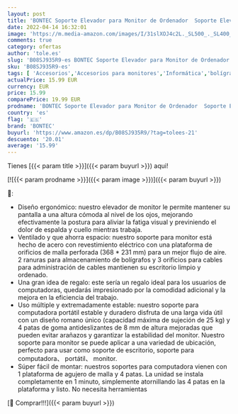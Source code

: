 ```yaml
---
layout: post
title: 'BONTEC Soporte Elevador para Monitor de Ordenador  Soporte Elevador con Plataforma de Malla para computadora portátil  iMac hasta 25 kg Soporte para bolígrafos  Ranura de gestión de Cables  Blanco '
date: 2022-04-14 16:32:01
image: 'https://m.media-amazon.com/images/I/31slXOJ4c2L._SL500_._SL400_.jpg'
comments: true
category: ofertas
author: 'tole.es'
slug: 'B08SJ935R9-es BONTEC Soporte Elevador para Monitor de Ordenador Soporte...'
sku: 'B08SJ935R9-es'
tags: [ 'Accesorios','Accesorios para monitores','Informática','bolígrafos','bontec','🇪🇸', ]
actualPrice: 15.99 EUR
currency: EUR
price: 15.99
comparePrice: 19.99 EUR
prodname: 'BONTEC Soporte Elevador para Monitor de Ordenador  Soporte Elevador con Plataforma de Malla para computadora portátil  iMac hasta 25 kg Soporte para bolígrafos  Ranura de gestión de Cables  Blanco '
country: 'es'
flag: '🇪🇸'
brand: 'BONTEC'
buyurl: 'https://www.amazon.es/dp/B08SJ935R9/?tag=tolees-21'
descuento: '20.01'
average: '15.99'
---
```


Tienes [{{< param title >}}]({{< param buyurl >}}) aqui!

[![{{< param prodname >}}]({{< param image >}})]({{< param buyurl >}})

🔎:

- Diseño ergonómico: nuestro elevador de monitor le permite mantener su pantalla a una altura cómoda al nivel de los ojos, mejorando efectivamente la postura para aliviar la fatiga visual y previniendo el dolor de espalda y cuello mientras trabaja.
- Ventilado y que ahorra espacio: nuestro soporte para monitor está hecho de acero con revestimiento eléctrico con una plataforma de orificios de malla perforada (368 * 231 mm) para un mejor flujo de aire. 2 ranuras para almacenamiento de bolígrafos y 3 orificios para cables para administración de cables mantienen su escritorio limpio y ordenado.
- Una gran idea de regalo: este sería un regalo ideal para los usuarios de computadoras, quedarás impresionado por la comodidad adicional y la mejora en la eficiencia del trabajo.
- Uso múltiple y extremadamente estable: nuestro soporte para computadora portátil estable y duradero disfruta de una larga vida útil con un diseño romano único (capacidad máxima de sujeción de 25 kg) y 4 patas de goma antideslizantes de 8 mm de altura mejoradas que pueden evitar arañazos y garantizar la estabilidad del monitor. Nuestro soporte para monitor se puede aplicar a una variedad de ubicación, perfecto para usar como soporte de escritorio, soporte para computadora、 portátil、 monitor.
- Súper fácil de montar: nuestros soportes para computadora vienen con 1 plataforma de agujero de malla y 4 patas. La unidad se instala completamente en 1 minuto, simplemente atornillando las 4 patas en la plataforma y listo. No necesita herramientas

[🛒 Comprar!!!]({{< param buyurl >}})
